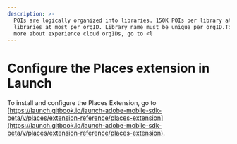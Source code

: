 ```yaml
---
description: >-
  POIs are logically organized into libraries. 150K POIs per library at most, 10
  libraries at most per orgID. Library name must be unique per orgID.To learn
  more about experience cloud orgIDs, go to <l
---
```


# Configure the Places extension in Launch

To install and configure the Places Extension, go to [https://launch.gitbook.io/launch-adobe-mobile-sdk-beta/v/places/extension-reference/places-extension](https://launch.gitbook.io/launch-adobe-mobile-sdk-beta/v/places/extension-reference/places-extension).

